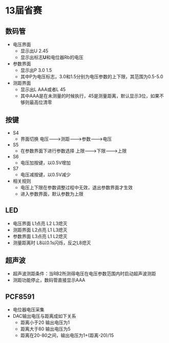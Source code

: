 # 13届省赛
## 数码管
- 电压界面
  - 显示出U    2.45
  - 显示出标志**U**和电位器Rb的电压
- 参数界面
  - 显示出P  3.0 1.5
  - 其中P为电压标志，3.0和1.5分别为电压参数的上下限，其范围为0.5-5.0
- 测距界面
  - 显示出L AAA或者L 45
  - 其中AAA是在未测量的时候执行，45是测量距离，默认显示3位，如果不够则最高位清零
## 按键
- S4
  - 界面切换  电压--->测距--->参数--->电压
- S5
  - 在参数界面下进行参数选择 上限--->下限--->上限
- S6
  - 电压加按键，以0.5V增加
- S7
  - 电压减按键，以0.5V减少
- 相关规则
  - 电压上下限在参数调整过程中无效，退出参数界面才生效
  - 进入参数界面，默认参数为上限
## LED
- 电压界面 L1点亮 L2 L3熄灭
- 测距界面 L2点亮 L1 L3熄灭
- 参数界面 L3点亮 L1 L2熄灭
- 测量距离时 L8以0.1s闪烁，反之L8熄灭
  
## 超声波
- 超声波测距条件：当RB2所测得电压在电压参数范围内时启动超声波测距
- 测距功能停止，数码管直接显示AAA
## PCF8591
- 电位器电压采集
- DAC输出电压与距离成如下关系
  - 距离小于20 输出电压为1
  - 距离大于80 输出电压为5
  - 距离在20-80之间，输出电压为1+(距离-20)/15